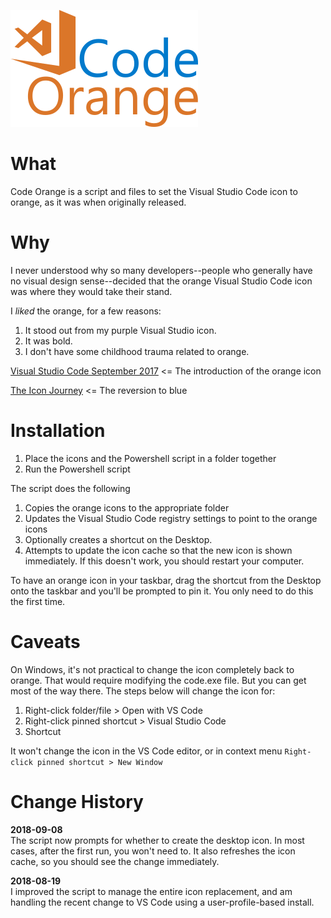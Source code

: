![](code-orange-heading.png)

# What
Code Orange is a script and files to set the Visual Studio Code icon to orange, as it was when originally released.

# Why
I never understood why so many developers--people who generally have no visual design sense--decided that the orange Visual Studio Code icon was where they would take their stand.

I *liked* the orange, for a few reasons:
1.  It stood out from my purple Visual Studio icon.
2.  It was bold.
3.  I don't have some childhood trauma related to orange.

[Visual Studio Code September 2017](https://code.visualstudio.com/updates/v1_17#_new-visual-studio-code-logo) <= The introduction of the orange icon

[The Icon Journey](https://code.visualstudio.com/blogs/2017/10/24/theicon) <= The reversion to blue

# Installation
1.	Place the icons and the Powershell script in a folder together
2.	Run the Powershell script

The script does the following
1.	Copies the orange icons to the appropriate folder
2.	Updates the Visual Studio Code registry settings to point to the orange icons
3.	Optionally creates a shortcut on the Desktop.
4.	Attempts to update the icon cache so that the new icon is shown immediately. If this doesn't work, you should restart your computer.

To have an orange icon in your taskbar, drag the shortcut from the Desktop onto the taskbar and you'll be prompted to pin it. You only need to do this the first time.

# Caveats
On Windows, it's not practical to change the icon completely back to orange. That would require modifying the code.exe file. But you can get most of the way there. The steps below will change the icon for:

1.  Right-click folder/file > Open with VS Code
2.  Right-click pinned shortcut > Visual Studio Code
3.  Shortcut

It won't change the icon in the VS Code editor, or in context menu `Right-click pinned shortcut > New Window`

# Change History

**2018-09-08**  
The script now prompts for whether to create the desktop icon. In most cases, after the first run, you won't need to. It also refreshes the icon cache, so you should see the change immediately.

**2018-08-19**  
I improved the script to manage the entire icon replacement, and am handling the recent change to VS Code using a user-profile-based install.
